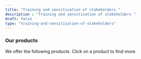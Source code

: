 ```yaml
---
title: "Training and sensitisation of stakeholders "
description : "Training and sensitisation of stakeholders " 
draft: false
type: "training-and-sensitisation-of-stakeholders"
---
```


### Our products

We offer the following products. Click on a product to find more.